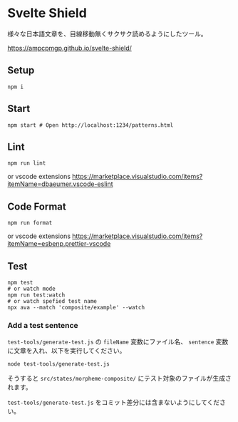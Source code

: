 # Svelte Shield

様々な日本語文章を、目線移動無くサクサク読めるようにしたツール。

<https://ampcpmgp.github.io/svelte-shield/>

## Setup

```shell
npm i
```

## Start

```shell
npm start # Open http://localhost:1234/patterns.html
```

## Lint

```shell
npm run lint
```

or vscode extensions <https://marketplace.visualstudio.com/items?itemName=dbaeumer.vscode-eslint>

## Code Format

```shell
npm run format
```

or vscode extensions <https://marketplace.visualstudio.com/items?itemName=esbenp.prettier-vscode>

## Test

```shell
npm test
# or watch mode
npm run test:watch
# or watch spefied test name
npx ava --match 'composite/example' --watch
```

### Add a test sentence

`test-tools/generate-test.js` の `fileName` 変数にファイル名、 `sentence` 変数に文章を入れ、以下を実行してください。

```shell
node test-tools/generate-test.js
```

そうすると `src/states/morpheme-composite/` にテスト対象のファイルが生成されます。

`test-tools/generate-test.js` をコミット差分には含まないようにしてください。

